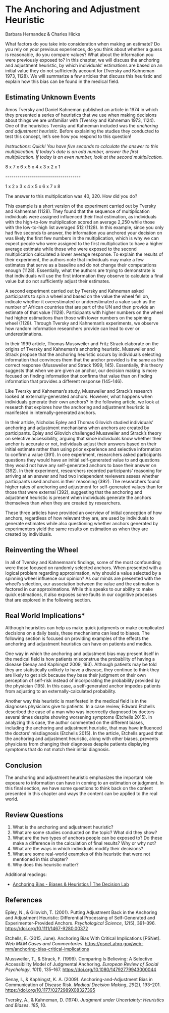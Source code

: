 # The Anchoring and Adjustment Heuristic

Barbara Hernandez & Charles Hicks

What factors do you take into
consideration when making an estimate? Do you rely on your previous
experiences, do you think about whether a guess is reasonable, do you
compare values? What about the information you were previously exposed
to? In this chapter, we will discuss the anchoring and adjustment
heuristic, by which individuals’ estimations are based on an initial
value they do not sufficiently account for (Tversky and Kahneman 1973,
1128). We will summarize a few articles that discuss this heuristic and
explain how this bias can be found in the medical field.

## Estimating Unknown Events

Amos Tversky and Daniel Kahneman
published an article in 1974 in which they presented a series of
heuristics that we use when making decisions about things we are
unfamiliar with (Tversky and Kahneman 1973, 1124). One of the heuristics
Tversky and Kahneman included was the *anchoring and adjustment
heuristic*. Before explaining the studies they conducted to test this
concept, let’s see how you respond to this question!

*Instructions: Quick! You have five seconds to calculate the answer to
this multiplication. If today’s date is an odd number, answer the first
multiplication. If today is an even number, look at the second
multiplication.*

8 x 7 x 6 x 5 x 4 x 3 x 2 x 1


  

*-------------------------------------*

  

1 x 2 x 3 x 4 x 5 x 6 x 7 x 8

  

  

The answer to this multiplication
was 40, 320. How did you do?


This example is a short version of the experiment carried out by Tversky
and Kahneman (1128). They found that the sequence of multiplication
individuals were assigned influenced their final estimation, as
individuals with the high-to-low multiplication scored an average 2,250
while those with the low-to-high list averaged 512 (1128). In this
example, since you only had five seconds to answer, the information you
anchored your decision on was likely the first few numbers in the
multiplication, which is why we can expect people who were assigned to
the first multiplication to have a higher average estimate while those
who were exposed to the second multiplication calculated a lower average
response. To explain the results of their experiment, the authors note
that individuals may make a few estimates that serve as a baseline and
do not change their computations enough (1128). Essentially, what the
authors are trying to demonstrate is that individuals will use the first
information they observe to calculate a final value but do not
sufficiently adjust their estimates.

A second experiment carried out by Tversky and Kahneman asked
participants to spin a wheel and based on the value the wheel fell on,
indicate whether it overestimated or underestimated a value such as the
number of African countries that are part of the UN and then provide an
estimate of that value (1128). Participants with higher numbers on the
wheel had higher estimations than those with lower numbers on the
spinning wheel (1128). Through Tversky and Kahneman’s experiments, we
observe how random information researchers provide can lead to over or
underestimations.

In their 1999 article, Thomas Mussweiler and Fritz Strack elaborate on
the origins of Tversky and Kahneman’s anchoring heuristic. Mussweiler
and Strack propose that the anchoring heuristic occurs by individuals
selecting information that convinces them that the anchor provided is
the same as the correct response (Mussweiler and Strack 1999, 145).
Essentially, this theory suggests that when we are given an anchor, our
decision making is more focused on finding information that confirms
that value than on finding information that provides a different
response (145-146).

Like Tversky and Kahneman’s study, Mussweiler and Strack’s research
looked at externally-generated anchors. However, what happens when
individuals generate their own anchors? In the following article, we
look at research that explores how the anchoring and adjustment
heuristic is manifested in internally-generated anchors.

In their article, Nicholas Epley and Thomas Gilovich studied
individuals’ anchoring and adjustment mechanisms when anchors are
created by participants. Epley and Gilovich challenged Mussweiler and
Strack’s theory on selective accessibility, arguing that since
individuals know whether their anchor is accurate or not, individuals
adjust their answers based on their initial estimate rather than using
prior experience and selective information to confirm a value (391). In
one experiment, researchers asked participants questions they would have
an initial self-generated value to and questions they would not have any
self-generated anchors to base their answer on (392). In their
experiment, researchers recorded participants’ reasoning for arriving at
an answer and had two independent reviewers assess whether participants
used anchors in their reasoning (392). The researchers found higher
rates of anchoring and adjustment for self-generated values than for
those that were external (392), suggesting that the anchoring and
adjustment heuristic is present when individuals generate the anchors
themselves than when they are created by researchers.

These three articles have provided an overview of initial conception of
how anchors, regardless of how relevant they are, are used by
individuals to generate estimates while also questioning whether anchors
generated by experimenters yield the same results on estimation as when
they are created by individuals.

## Reinventing the Wheel

<span class="Apple-tab-span"> </span>In all of Tversky and Kahnemnan’s
findings, some of the most confounding were those focused on randomly
selected anchors. When presented with a logical problem regarding
approximation, why should a value selected by a spinning wheel influence
our opinion? As our minds are presented with the wheel’s selection, our
association between the value and the estimation is factored in our
approximations. While this speaks to our ability to make quick
estimations, it also exposes some faults in our cognitive processes that
are explored in the following section.

  
## Real World Implications*

Although heuristics can help us
make quick judgments or make complicated decisions on a daily basis,
these mechanisms can lead to biases. The following section is focused on
providing examples of the effects the anchoring and adjustment
heuristics can have on patients and medics. 

One way in which the anchoring and
adjustment bias may present itself in the medical field is how patients
misconstrue the probability of having a disease (Senay and Kaphingst
2009, 193). Although patients may be told they are statistically
unlikely to have a disease, they continue to think they are likely to
get sick because they base their judgment on their own perception of
self-risk instead of incorporating the probability provided by the
physician (195). In this case, a self-generated anchor impedes patients
from adjusting to an externally-calculated probability.

Another way this heuristic is manifested in the medical field is in the
diagnoses physicians give to patients. In a case review, Edward Etchells
described the case of a man who was incorrectly diagnosed by doctors
several times despite showing worsening symptoms (Etchells 2015). In
analyzing this case, the author commented on the different biases,
including the anchoring and adjustment heuristic, that may have
influenced the doctors’ misdiagnosis (Etchells 2015). In the article,
Etchells argued that the anchoring and adjustment heuristic, along with
other biases, prevents physicians from changing their diagnoses despite
patients displaying symptoms that do not match their initial
diagnosis.

## Conclusion

The anchoring and adjustment
heuristic emphasizes the important role exposure to information can have
in coming to an estimation or judgment. In this final section, we have
some questions to think back on the content presented in this chapter
and ways the content can be applied to the real world.

  

## Review Questions

1.  What is the anchoring and adjustment heuristic?
2.  What are some studies conducted on the topic? What did they show?
3.  What are the two types of anchors people can be exposed to? Do these make a difference in the
calculation of final results? Why or why not?
4.  What are the ways in which individuals modify their decisions?
5.  What are some real-world examples of this heuristic that were not mentioned in this chapter?
6.  Why does this heuristic matter?



Additional readings:

-   [Anchoring Bias - Biases & Heuristics | The Decision
    Lab](https://thedecisionlab.com/biases/anchoring-bias/#:~:text=Anchoring%20bias%20happens%20because%20the,anchor%2Dand%2Dadjust%20hypothesis.&text=Tversky%20and%20Kahneman%27s%20explanation%20works,an%20anchor%20on%20their%20own.)

## References

Epley, N., & Gilovich, T. (2001). Putting Adjustment Back in the
Anchoring and Adjustment Heuristic: Differential Processing of
Self-Generated and Experimenter-Provided Anchors. *Psychological
Science*, *12*(5), 391–396. [<span
class="s3">https://doi.org/10.1111/1467-9280.00372</span>](https://doi.org/10.1111/1467-9280.00372)

Etchells, E. (2015, June). Anchoring Bias With Critical Implications
\[PSNet\]. *Web M&M Cases and Commentaries*. [<span
class="s3">https://psnet.ahrq.gov/web-mm/anchoring-bias-critical-implications</span>](https://psnet.ahrq.gov/web-mm/anchoring-bias-critical-implications)

Mussweiler, T., & Strack, F. (1999). Comparing Is Believing: A
Selective Accessibility Model of Judgmental Anchoring. *European
Review of Social Psychology*, *10*(1), 135–167. [<span
class="s3">https://doi.org/10.1080/14792779943000044</span>](https://doi.org/10.1080/14792779943000044)

Senay, I., & Kaphingst, K. A. (2009). Anchoring-and-Adjustment Bias
in Communication of Disease Risk. *Medical Decision Making*,
*29*(2), 193–201. [<span
class="s3">https://doi.org/10.1177/0272989X08327395</span>](https://doi.org/10.1177/0272989X08327395)

Tversky, A., & Kahneman, D. (1974). *Judgment under Uncertainty:
Heuristics and Biases*. *185*, 10.
